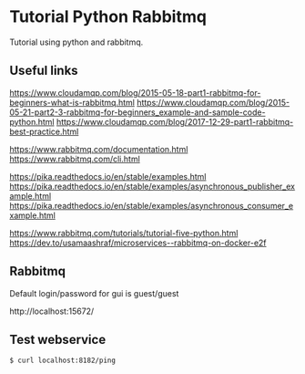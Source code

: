 # Tutorial Python Rabbitmq

Tutorial using python and rabbitmq.


## Useful links

https://www.cloudamqp.com/blog/2015-05-18-part1-rabbitmq-for-beginners-what-is-rabbitmq.html
https://www.cloudamqp.com/blog/2015-05-21-part2-3-rabbitmq-for-beginners_example-and-sample-code-python.html
https://www.cloudamqp.com/blog/2017-12-29-part1-rabbitmq-best-practice.html

https://www.rabbitmq.com/documentation.html
https://www.rabbitmq.com/cli.html

https://pika.readthedocs.io/en/stable/examples.html
https://pika.readthedocs.io/en/stable/examples/asynchronous_publisher_example.html
https://pika.readthedocs.io/en/stable/examples/asynchronous_consumer_example.html

https://www.rabbitmq.com/tutorials/tutorial-five-python.html
https://dev.to/usamaashraf/microservices--rabbitmq-on-docker-e2f



## Rabbitmq

Default login/password for gui is guest/guest

http://localhost:15672/


## Test webservice

    $ curl localhost:8182/ping

